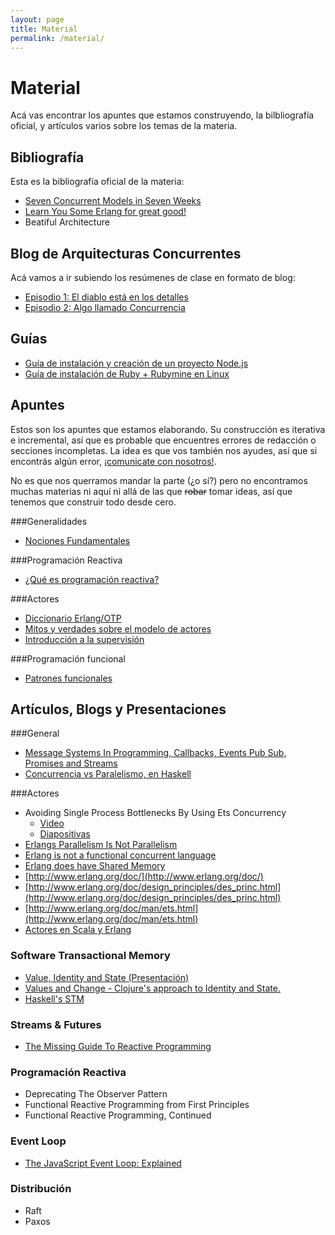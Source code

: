 ```yaml
---
layout: page
title: Material
permalink: /material/
---
```


# Material

Acá vas encontrar los apuntes que estamos construyendo, la bilbliografía oficial, y artículos varios sobre los temas de la materia. 

## Bibliografía

Esta es la bibliografía oficial de la materia: 

- [Seven Concurrent Models in Seven Weeks](https://pragprog.com/book/pb7con/seven-concurrency-models-in-seven-weeks)
- [Learn You Some Erlang for great good!](http://learnyousomeerlang.com/)
- Beatiful Architecture

## Blog de Arquitecturas Concurrentes

Acá vamos a ir subiendo los resúmenes de clase en formato de blog:

* [Episodio 1: El diablo está en los detalles](https://goo.gl/qEHWjX)
* [Episodio 2: Algo llamado Concurrencia](https://goo.gl/oOelel)

## Guías

- [Guía de instalación y creación de un proyecto Node.js](/guias/node)
- [Guía de instalación de Ruby + Rubymine en Linux](https://youtu.be/OyLoonEjfDY)

## Apuntes 

Estos son los apuntes que estamos elaborando. Su construcción es iterativa e incremental, así que es probable que encuentres errores de redacción o secciones incompletas. La idea es que vos también nos ayudes, así que si encontrás algún error, [¡comunicate con nosotros!](/about).

No es que nos querramos mandar la parte (¿o sí?) pero no encontramos muchas materias ni aquí ni allá de las que <del>robar</del> tomar ideas, así que tenemos que construir todo desde cero.

###Generalidades

- [Nociones Fundamentales](https://docs.google.com/document/d/1F8zdJpJlNJHBVq9PEoqAT_CFnTB6blXYhNkXpS0GXiE)

###Programación Reactiva

- [¿Qué es programación reactiva?](https://docs.google.com/document/d/1hD3jVG211KiKaM-fBlzRov3naGwf12oSjR2dg8JM51w)

###Actores

- [Diccionario Erlang/OTP](https://docs.google.com/document/d/1QG6Aq9AnSuHH5L3r0F063LgYAAP8ts5wSTEmXd8d3r0)
- [Mitos y verdades sobre el modelo de actores](https://docs.google.com/document/d/1-HwUOZEO7zr3qhQN70eRmQ-eYRsrpzxXx0pHOtNyZMg)
- [Introducción a la supervisión](https://docs.google.com/document/d/1r_E6Hj4F-38dy5tDbxfTBW2XaU8sSRaf9qtC-VuLDIw)

###Programación funcional

- [Patrones funcionales](https://docs.google.com/document/d/13XFlFnOaOtMq7I_r4xRUqLP-sasnEJA0-zSEh7utMQ0)


## Artículos, Blogs y Presentaciones

###General

- [Message Systems In Programming, Callbacks, Events Pub Sub, Promises and Streams](http://jessewarden.com/2014/10/message-systems-in-programming-callbacks-events-pub-sub-promises-and-streams.html)
- [Concurrencia vs Paralelismo, en Haskell](https://wiki.haskell.org/Parallelism)

###Actores

- Avoiding Single Process Bottlenecks By Using Ets Concurrency
  * [Video](http://vimeo.com/90733229)
  * [Diapositivas](http://www.erlang-factory.com/static/upload/media/1394716488140115jaynelson.pdf)
- [Erlangs Parallelism Is Not Parallelism](http://jlouisramblings.blogspot.com.ar/2011/07/erlangs-parallelism-is-not-parallelism.html)
- [Erlang is not a functional concurrent language](http://www.javalimit.com/2011/05/erlang-is-not-a-concurrent-functional-programming-language.htm)
- [Erlang does have Shared Memory](http://yarivsblog.blogspot.com.ar/2008/05/erlang-does-have-shared-memory.html)
- [http://www.erlang.org/doc/](http://www.erlang.org/doc/)
- [http://www.erlang.org/doc/design_principles/des_princ.html](http://www.erlang.org/doc/design_principles/des_princ.html)
- [http://www.erlang.org/doc/man/ets.html](http://www.erlang.org/doc/man/ets.html)
- [Actores en Scala y Erlang](https://savanne.be/articles/concurrency-in-erlang-scala/)


### Software Transactional Memory

- [Value, Identity and State (Presentación)](http://www.infoq.com/presentations/Value-Identity-State-Rich-Hickey#anch48593)
- [Values and Change - Clojure's approach to Identity and State.](http://clojure.org/state)
- [Haskell's STM](http://research.microsoft.com/en-us/um/people/simonpj/papers/stm/beautiful.pdf)

### Streams & Futures

- [The Missing Guide To Reactive Programming](https://gist.github.com/staltz/868e7e9bc2a7b8c1f754)

### Programación Reactiva

- Deprecating The Observer Pattern
- Functional Reactive Programming from First Principles
- Functional Reactive Programming, Continued

### Event Loop

- [The JavaScript Event Loop: Explained](http://blog.carbonfive.com/2013/10/27/the-javascript-event-loop-explained)

### Distribución

- Raft
- Paxos

